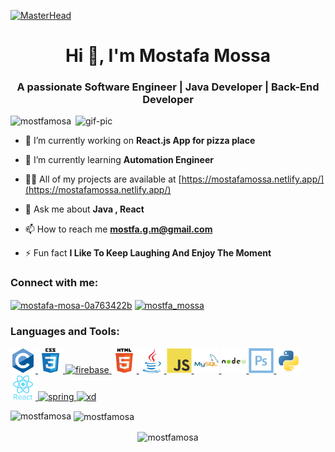 [![MasterHead](https://raw.githubusercontent.com/Giphy/GiphyAPI/master/api_giphy_header.gif)](https://rishavchanda.io)
<h1 align="center">Hi 👋, I'm Mostafa Mossa</h1>
<h3 align="center">A passionate Software Engineer | Java Developer | Back-End Developer</h3>
<img align="right" width="400" src="https://media.tenor.com/qJ5evVs-_uUAAAAC/coding.gif" alt="gif-pic"/>
<p align="left"> <img src="https://komarev.com/ghpvc/?username=mostfamosa&label=Profile%20views&color=0e75b6&style=flat" alt="mostfamosa" /> </p>

- 🔭 I’m currently working on **React.js App for pizza place**

- 🌱 I’m currently learning **Automation Engineer**

- 👨‍💻 All of my projects are available at [https://mostafamossa.netlify.app/](https://mostafamossa.netlify.app/)

- 💬 Ask me about **Java , React**

- 📫 How to reach me **mostfa.g.m@gmail.com**

- ⚡ Fun fact **I Like To Keep Laughing And Enjoy The Moment**

<h3 align="left">Connect with me:</h3>
<p align="left">
<a href="https://linkedin.com/in/mostafa-mosa-0a763422b" target="blank"><img align="center" src="https://raw.githubusercontent.com/rahuldkjain/github-profile-readme-generator/master/src/images/icons/Social/linked-in-alt.svg" alt="mostafa-mosa-0a763422b" height="30" width="40" /></a>
<a href="https://instagram.com/mostfa_mossa" target="blank"><img align="center" src="https://raw.githubusercontent.com/rahuldkjain/github-profile-readme-generator/master/src/images/icons/Social/instagram.svg" alt="mostfa_mossa" height="30" width="40" /></a>
</p>

<h3 align="left">Languages and Tools:</h3>
<p align="left"> <a href="https://www.cprogramming.com/" target="_blank" rel="noreferrer"> <img src="https://raw.githubusercontent.com/devicons/devicon/master/icons/c/c-original.svg" alt="c" width="40" height="40"/> </a> <a href="https://www.w3schools.com/css/" target="_blank" rel="noreferrer"> <img src="https://raw.githubusercontent.com/devicons/devicon/master/icons/css3/css3-original-wordmark.svg" alt="css3" width="40" height="40"/> </a> <a href="https://firebase.google.com/" target="_blank" rel="noreferrer"> <img src="https://www.vectorlogo.zone/logos/firebase/firebase-icon.svg" alt="firebase" width="40" height="40"/> </a> <a href="https://www.w3.org/html/" target="_blank" rel="noreferrer"> <img src="https://raw.githubusercontent.com/devicons/devicon/master/icons/html5/html5-original-wordmark.svg" alt="html5" width="40" height="40"/> </a> <a href="https://www.java.com" target="_blank" rel="noreferrer"> <img src="https://raw.githubusercontent.com/devicons/devicon/master/icons/java/java-original.svg" alt="java" width="40" height="40"/> </a> <a href="https://developer.mozilla.org/en-US/docs/Web/JavaScript" target="_blank" rel="noreferrer"> <img src="https://raw.githubusercontent.com/devicons/devicon/master/icons/javascript/javascript-original.svg" alt="javascript" width="40" height="40"/> </a> <a href="https://www.mysql.com/" target="_blank" rel="noreferrer"> <img src="https://raw.githubusercontent.com/devicons/devicon/master/icons/mysql/mysql-original-wordmark.svg" alt="mysql" width="40" height="40"/> </a> <a href="https://nodejs.org" target="_blank" rel="noreferrer"> <img src="https://raw.githubusercontent.com/devicons/devicon/master/icons/nodejs/nodejs-original-wordmark.svg" alt="nodejs" width="40" height="40"/> </a> <a href="https://www.photoshop.com/en" target="_blank" rel="noreferrer"> <img src="https://raw.githubusercontent.com/devicons/devicon/master/icons/photoshop/photoshop-line.svg" alt="photoshop" width="40" height="40"/> </a> <a href="https://www.python.org" target="_blank" rel="noreferrer"> <img src="https://raw.githubusercontent.com/devicons/devicon/master/icons/python/python-original.svg" alt="python" width="40" height="40"/> </a> <a href="https://reactjs.org/" target="_blank" rel="noreferrer"> <img src="https://raw.githubusercontent.com/devicons/devicon/master/icons/react/react-original-wordmark.svg" alt="react" width="40" height="40"/> </a> <a href="https://spring.io/" target="_blank" rel="noreferrer"> <img src="https://www.vectorlogo.zone/logos/springio/springio-icon.svg" alt="spring" width="40" height="40"/> </a> <a href="https://www.adobe.com/products/xd.html" target="_blank" rel="noreferrer"> <img src="https://cdn.worldvectorlogo.com/logos/adobe-xd.svg" alt="xd" width="40" height="40"/> </a> </p>

<p align="center">
  <img align="left" src="https://github-readme-stats.vercel.app/api/top-langs?username=mostfamosa&show_icons=true&locale=en&layout=compact" alt="mostfamosa" />

&nbsp;<img align="center" src="https://github-readme-stats.vercel.app/api?username=mostfamosa&show_icons=true&locale=en" alt="mostfamosa" />
</p>


<p align="center"><img width="48%" align="center" src="https://github-readme-streak-stats.herokuapp.com/?user=mostfamosa&hide_border=true" alt="mostfamosa" /></p>

